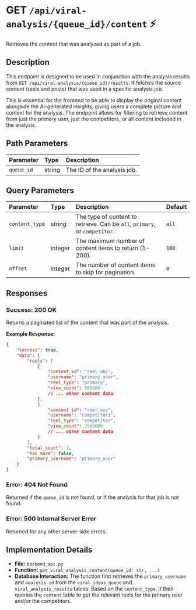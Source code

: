 # GET `/api/viral-analysis/{queue_id}/content` ⚡

Retrieves the content that was analyzed as part of a job.

## Description

This endpoint is designed to be used in conjunction with the analysis results from `GET /api/viral-analysis/{queue_id}/results`. It fetches the source content (reels and posts) that was used in a specific analysis job.

This is essential for the frontend to be able to display the original content alongside the AI-generated insights, giving users a complete picture and context for the analysis. The endpoint allows for filtering to retrieve content from just the primary user, just the competitors, or all content included in the analysis.

## Path Parameters

| Parameter  | Type   | Description                 |
| :--------- | :----- | :-------------------------- |
| `queue_id` | string | The ID of the analysis job. |

## Query Parameters

| Parameter      | Type    | Description                                                                | Default |
| :------------- | :------ | :------------------------------------------------------------------------- | :------ |
| `content_type` | string  | The type of content to retrieve. Can be `all`, `primary`, or `competitor`. | `all`   |
| `limit`        | integer | The maximum number of content items to return (1-200).                     | `100`   |
| `offset`       | integer | The number of content items to skip for pagination.                        | `0`     |

## Responses

### Success: 200 OK

Returns a paginated list of the content that was part of the analysis.

**Example Response:**

```json
{
    "success": true,
    "data": {
        "reels": [
            {
                "content_id": "reel_abc",
                "username": "primary_user",
                "reel_type": "primary",
                "view_count": 500000
                // ... other content data
            },
            {
                "content_id": "reel_xyz",
                "username": "competitor1",
                "reel_type": "competitor",
                "view_count": 2500000
                // ... other content data
            }
        ],
        "total_count": 2,
        "has_more": false,
        "primary_username": "primary_user"
    }
}
```

### Error: 404 Not Found

Returned if the `queue_id` is not found, or if the analysis for that job is not found.

### Error: 500 Internal Server Error

Returned for any other server-side errors.

## Implementation Details

-   **File:** `backend_api.py`
-   **Function:** `get_viral_analysis_content(queue_id: str, ...)`
-   **Database Interaction:** The function first retrieves the `primary_username` and `analysis_id` from the `viral_ideas_queue` and `viral_analysis_results` tables. Based on the `content_type`, it then queries the `content` table to get the relevant reels for the primary user and/or the competitors.
